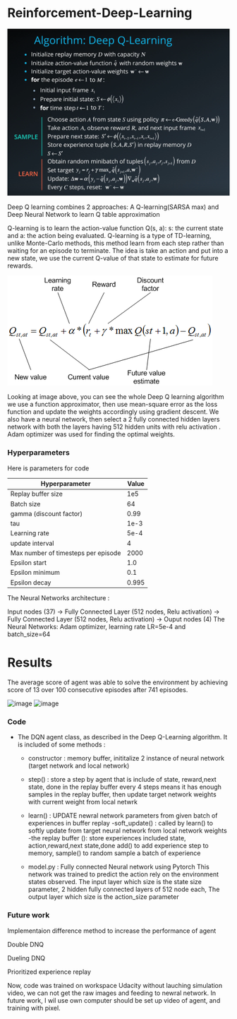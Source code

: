 # Reinforcement-Deep-Learning
![image](https://github.com/tomha85/Reinforcement-Deep-Learning/blob/main/DQN.png)

Deep Q learning combines 2 approaches: A Q-learning(SARSA max) and Deep Neural Network to learn Q table approximation

Q-learning is to learn the action-value function Q(s, a): s: the current state and a: the action being evaluated.
Q-learning is a type of TD-learning, unlike Monte-Carlo methods, this method learn from each step rather than waiting for an episode to terminate. The idea is take an action and put into a new state, we use the current Q-value of that state to estimate for future rewards.

![image](https://github.com/tomha85/Reinforcement-Deep-Learning/blob/main/q-learning.png)

Looking at image above, you can see  the whole Deep Q learning algorithm
we use a function approximator, then use mean-square error as the loss function and update the weights accordingly using gradient descent. 
We also have a neural network, then select a 2 fully connected hidden layers network with both the layers having 512 hidden units with relu activation . Adam optimizer was used  for finding the optimal weights.

 ### Hyperparameters

  Here is parameters for code

  | Hyperparameter                      | Value |
  | ----------------------------------- | ----- |
  | Replay buffer size                  | 1e5   |
  | Batch size                          | 64    |
  | gamma (discount factor)             | 0.99  |
  | tau                                 | 1e-3  |
  | Learning rate                       | 5e-4  |
  | update interval                     | 4     |  
  | Max number of timesteps per episode | 2000  |
  | Epsilon start                       | 1.0   |
  | Epsilon minimum                     | 0.1   |
  | Epsilon decay                       | 0.995 |
 
 The Neural Networks architecture :

 Input nodes (37) -> Fully Connected Layer (512 nodes, Relu activation) -> Fully Connected Layer (512 nodes, Relu activation) -> Ouput nodes (4)
 The Neural Networks: Adam optimizer, learning rate LR=5e-4 and batch_size=64
 
 # Results
The average score of agent was able to solve the environment by achieving score of 13 over 100 consecutive episodes after 741 episodes.
 
![image](https://user-images.githubusercontent.com/31414852/114491187-2b864280-9be4-11eb-8ac8-c687a9d8cb80.png)
![image](https://user-images.githubusercontent.com/31414852/114491196-3214ba00-9be4-11eb-8aec-05f9e8d722c1.png)

### Code
  * The DQN agent class, as described in the Deep Q-Learning algorithm. It is included of some methods :
    - constructor : 
        memory buffer,
        inititalize 2 instance of neural network (target network and local network)
    - step() : 
       store a step  by agent that is include of state, reward,next state, done in the replay buffer
       every 4 steps means it has enough samples in the replay buffer, then update target network weights with current weight from local netwrk
    - learn() :
       UPDATE newral network parameters from given batch of experiences in buffer replay
    -soft_update() :
       called by learn() to softly update from target neural network from local network weights
    -the replay buffer ():
       store experiences included state, action,reward,next state,done
       add() to add experience step to memory,
       sample() to random sample a batch of experience     

    - model.py : Fully connected Neural network using Pytorch
       This network was trained to predict the action rely on the environment states observed. 
       The input layer which size is the state size parameter,
       2 hidden fully connected layers of 512 node each,
       The output layer which size is the action_size parameter 
       
### Future work
 Implementaion difference method to increase the performance of agent
 
 Double DNQ
 
 Dueling DNQ
 
 Prioritized experience replay
 
 Now, code was trained on workspace Udacity without lauching simulation video, we can not get the raw images and feeding to newral network. In future work, I wil use own computer should  be set up video of agent, and training with pixel.

